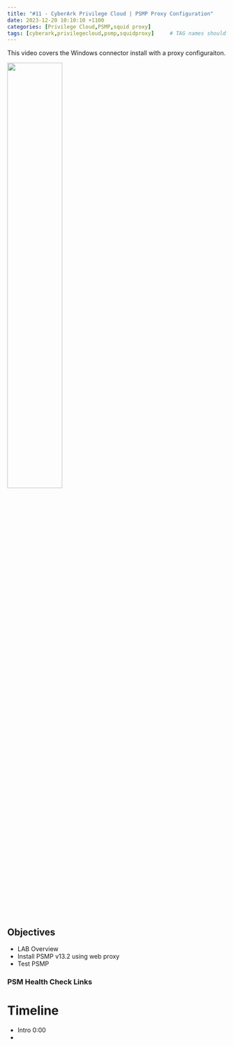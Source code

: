 ```yaml
---
title: "#11 - CyberArk Privilege Cloud | PSMP Proxy Configuration"
date: 2023-12-20 10:10:10 +1100
categories: [Privilege Cloud,PSMP,squid proxy]
tags: [cyberark,privilegecloud,psmp,squidproxy]     # TAG names should always be lowercase
---
```


This video covers the Windows connector install with a proxy configuraiton.

[<img src="https://i.ytimg.com/vi/6ML-PBRgHas/maxresdefault.jpg" width="50%">](https://www.youtube.com/watch?v=6ML-PBRgHas)
## Objectives
- LAB Overview
- Install PSMP v13.2 using web proxy
- Test PSMP

### PSM Health Check Links


# Timeline
- Intro 0:00
- 